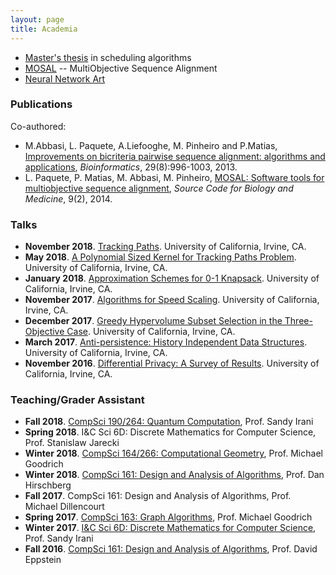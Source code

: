 ```yaml
---
layout: page
title: Academia
---
```



* [Master's thesis](projects/thesis/) in scheduling algorithms
* [MOSAL](projects/mosal/) -- MultiObjective Sequence Alignment
* [Neural Network Art](projects/nnart)


### Publications

Co-authored:

* M.Abbasi, L. Paquete, A.Liefooghe, M. Pinheiro and P.Matias, [Improvements on bicriteria pairwise sequence alignment: algorithms and applications](http://dx.doi.org/10.1093/bioinformatics/btt098), _Bioinformatics_, 29(8):996-1003, 2013.
* L. Paquete, P. Matias, M. Abbasi, M. Pinheiro, [MOSAL: Software tools for multiobjective sequence alignment](http://dx.doi.org/10.1186/1751-0473-9-2), _Source Code for Biology and Medicine_, 9(2), 2014.


### Talks

* **November 2018**. [Tracking Paths](https://www.ics.uci.edu/~theory/269/181116.html).
University of California, Irvine, CA.
* **May 2018**. [A Polynomial Sized Kernel for Tracking Paths Problem](https://www.ics.uci.edu/~theory/269/180518.html).
University of California, Irvine, CA.
* **January 2018**. [Approximation Schemes for 0-1 Knapsack](https://www.ics.uci.edu/~theory/269/180126.html).
University of California, Irvine, CA.
* **November 2017**. [Algorithms for Speed Scaling](https://www.ics.uci.edu/~theory/269/171201b.html).
University of California, Irvine, CA.
* **December 2017**. [Greedy Hypervolume Subset Selection in the Three-Objective
Case]( https://www.ics.uci.edu/~theory/269/170428.html).
University of California, Irvine, CA.
* **March 2017**. [Anti-persistence: History Independent Data Structures](https://www.ics.uci.edu/~theory/269/170310.html).
University of California, Irvine, CA.
* **November 2016**. [Differential Privacy: A Survey of Results](https://www.ics.uci.edu/~theory/269/161118.html).
University of California, Irvine, CA.

### Teaching/Grader Assistant

* **Fall 2018**. [CompSci 190/264: Quantum Computation](https://www.ics.uci.edu/~irani/f18-quantum/),
  Prof. Sandy Irani
* **Spring 2018**. I&C Sci 6D: Discrete Mathematics for Computer Science, Prof. Stanislaw Jarecki
* **Winter 2018**. [CompSci 164/266: Computational Geometry](https://www.ics.uci.edu/~goodrich/teach/geom/), Prof. Michael Goodrich
* **Winter 2018**. [CompSci 161: Design and Analysis of
  Algorithms](https://www.ics.uci.edu/~dan/class/161/index.html), Prof. Dan Hirschberg
* **Fall 2017**. CompSci 161: Design and Analysis of Algorithms, Prof. Michael Dillencourt
* **Spring 2017**. [CompSci 163: Graph Algorithms](https://www.ics.uci.edu/~goodrich/teach/graph/),
  Prof. Michael Goodrich
* **Winter 2017**. [I&C Sci 6D: Discrete Mathematics for Computer
  Science](https://www.ics.uci.edu/~irani/w17-6D/6D), Prof. Sandy Irani
* **Fall 2016**. [CompSci 161: Design and Analysis of
  Algorithms](https://www.ics.uci.edu/~eppstein/161/), Prof. David Eppstein
